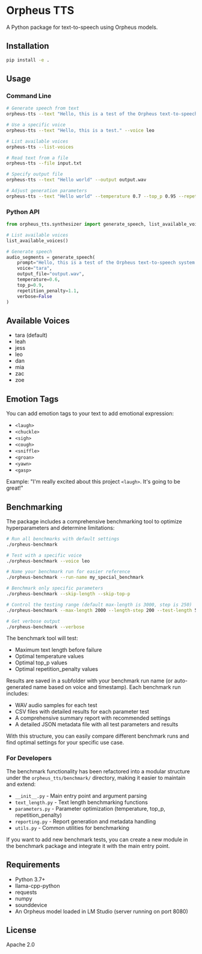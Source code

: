 # Orpheus TTS

A Python package for text-to-speech using Orpheus models.

## Installation

```bash
pip install -e .
```

## Usage

### Command Line

```bash
# Generate speech from text
orpheus-tts --text "Hello, this is a test of the Orpheus text-to-speech system."

# Use a specific voice
orpheus-tts --text "Hello, this is a test." --voice leo

# List available voices
orpheus-tts --list-voices

# Read text from a file
orpheus-tts --file input.txt

# Specify output file
orpheus-tts --text "Hello world" --output output.wav

# Adjust generation parameters
orpheus-tts --text "Hello world" --temperature 0.7 --top_p 0.95 --repetition_penalty 1.2
```

### Python API

```python
from orpheus_tts.synthesizer import generate_speech, list_available_voices

# List available voices
list_available_voices()

# Generate speech
audio_segments = generate_speech(
    prompt="Hello, this is a test of the Orpheus text-to-speech system.",
    voice="tara",
    output_file="output.wav",
    temperature=0.6,
    top_p=0.9,
    repetition_penalty=1.1,
    verbose=False
)
```

## Available Voices

- tara (default)
- leah
- jess
- leo
- dan
- mia
- zac
- zoe

## Emotion Tags

You can add emotion tags to your text to add emotional expression:

- `<laugh>`
- `<chuckle>`
- `<sigh>`
- `<cough>`
- `<sniffle>`
- `<groan>`
- `<yawn>`
- `<gasp>`

Example: "I'm really excited about this project `<laugh>`. It's going to be great!"

## Benchmarking

The package includes a comprehensive benchmarking tool to optimize hyperparameters and determine limitations:

```bash
# Run all benchmarks with default settings
./orpheus-benchmark

# Test with a specific voice
./orpheus-benchmark --voice leo

# Name your benchmark run for easier reference
./orpheus-benchmark --run-name my_special_benchmark

# Benchmark only specific parameters
./orpheus-benchmark --skip-length --skip-top-p

# Control the testing range (default max-length is 3000, step is 250)
./orpheus-benchmark --max-length 2000 --length-step 200 --test-length 500

# Get verbose output
./orpheus-benchmark --verbose
```

The benchmark tool will test:
- Maximum text length before failure
- Optimal temperature values
- Optimal top_p values
- Optimal repetition_penalty values

Results are saved in a subfolder with your benchmark run name (or auto-generated name based on voice and timestamp). Each benchmark run includes:
- WAV audio samples for each test
- CSV files with detailed results for each parameter test
- A comprehensive summary report with recommended settings
- A detailed JSON metadata file with all test parameters and results

With this structure, you can easily compare different benchmark runs and find optimal settings for your specific use case.

### For Developers

The benchmark functionality has been refactored into a modular structure under the `orpheus_tts/benchmark/` directory, making it easier to maintain and extend:

- `__init__.py` - Main entry point and argument parsing
- `text_length.py` - Text length benchmarking functions
- `parameters.py` - Parameter optimization (temperature, top_p, repetition_penalty)
- `reporting.py` - Report generation and metadata handling
- `utils.py` - Common utilities for benchmarking

If you want to add new benchmark tests, you can create a new module in the benchmark package and integrate it with the main entry point.

## Requirements

- Python 3.7+
- llama-cpp-python
- requests
- numpy
- sounddevice
- An Orpheus model loaded in LM Studio (server running on port 8080)

## License

Apache 2.0


